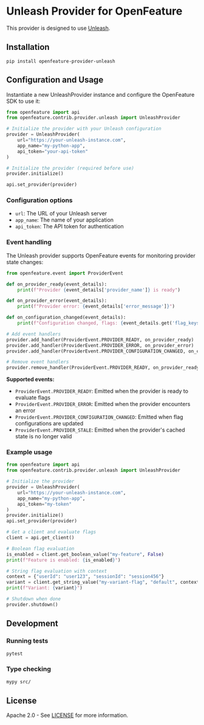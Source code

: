 # Unleash Provider for OpenFeature

This provider is designed to use [Unleash](https://unleash.io/).

## Installation

```
pip install openfeature-provider-unleash
```

## Configuration and Usage

Instantiate a new UnleashProvider instance and configure the OpenFeature SDK to use it:

```python
from openfeature import api
from openfeature.contrib.provider.unleash import UnleashProvider

# Initialize the provider with your Unleash configuration
provider = UnleashProvider(
    url="https://your-unleash-instance.com",
    app_name="my-python-app",
    api_token="your-api-token"
)

# Initialize the provider (required before use)
provider.initialize()

api.set_provider(provider)
```

### Configuration options

- `url`: The URL of your Unleash server
- `app_name`: The name of your application
- `api_token`: The API token for authentication

### Event handling

The Unleash provider supports OpenFeature events for monitoring provider state changes:

```python
from openfeature.event import ProviderEvent

def on_provider_ready(event_details):
    print(f"Provider {event_details['provider_name']} is ready")

def on_provider_error(event_details):
    print(f"Provider error: {event_details['error_message']}")

def on_configuration_changed(event_details):
    print(f"Configuration changed, flags: {event_details.get('flag_keys', [])}")

# Add event handlers
provider.add_handler(ProviderEvent.PROVIDER_READY, on_provider_ready)
provider.add_handler(ProviderEvent.PROVIDER_ERROR, on_provider_error)
provider.add_handler(ProviderEvent.PROVIDER_CONFIGURATION_CHANGED, on_configuration_changed)

# Remove event handlers
provider.remove_handler(ProviderEvent.PROVIDER_READY, on_provider_ready)
```

**Supported events:**
- `ProviderEvent.PROVIDER_READY`: Emitted when the provider is ready to evaluate flags
- `ProviderEvent.PROVIDER_ERROR`: Emitted when the provider encounters an error
- `ProviderEvent.PROVIDER_CONFIGURATION_CHANGED`: Emitted when flag configurations are updated
- `ProviderEvent.PROVIDER_STALE`: Emitted when the provider's cached state is no longer valid

### Example usage

```python
from openfeature import api
from openfeature.contrib.provider.unleash import UnleashProvider

# Initialize the provider
provider = UnleashProvider(
    url="https://your-unleash-instance.com",
    app_name="my-python-app",
    api_token="my-token"
)
provider.initialize()
api.set_provider(provider)

# Get a client and evaluate flags
client = api.get_client()

# Boolean flag evaluation
is_enabled = client.get_boolean_value("my-feature", False)
print(f"Feature is enabled: {is_enabled}")

# String flag evaluation with context
context = {"userId": "user123", "sessionId": "session456"}
variant = client.get_string_value("my-variant-flag", "default", context)
print(f"Variant: {variant}")

# Shutdown when done
provider.shutdown()
```

## Development

### Running tests

```bash
pytest
```

### Type checking

```bash
mypy src/
```

## License

Apache 2.0 - See [LICENSE](./LICENSE) for more information.
